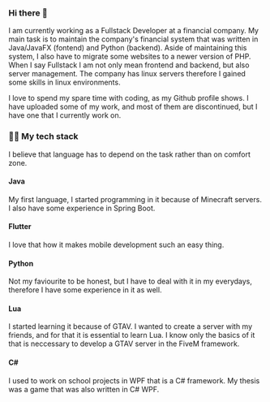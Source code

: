 ### Hi there 👋

I am currently working as a Fullstack Developer at a financial company. My main task is to maintain the company's financial system that was written in Java/JavaFX (fontend) and Python (backend). Aside of maintaining this system, I also have to migrate some websites to a newer version of PHP. When I say Fullstack I am not only mean frontend and backend, but also server management. The company has linux servers therefore I gained some skills in linux environments.

I love to spend my spare time with coding, as my Github profile shows. I have uploaded some of my work, and most of them are discontinued, but I have one that I currently work on.

### 👨‍💻 My tech stack
I believe that language has to depend on the task rather than on comfort zone.
#### Java
My first language, I started programming in it because of Minecraft servers. I also have some experience in Spring Boot.

#### Flutter
I love that how it makes mobile development such an easy thing.

#### Python
Not my faviourite to be honest, but I have to deal with it in my everydays, therefore I have some experience in it as well. 

#### Lua
I started learning it because of GTAV. I wanted to create a server with my friends, and for that it is essential to learn Lua.
I know only the basics of it that is neccessary to develop a GTAV server in the FiveM framework.

#### C#
I used to work on school projects in WPF that is a C# framework. My thesis was a game that was also written in C# WPF.
